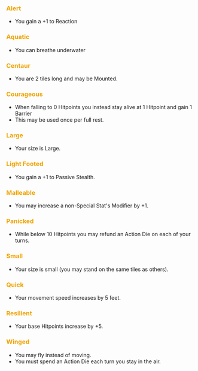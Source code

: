 ### <span style="font-weight:bold;color:rgb(240, 164, 0)">Alert</span>
- You gain a +1 to Reaction
### <span style="font-weight:bold;color:rgb(240, 164, 0)">Aquatic</span>
- You can breathe underwater
### <span style="font-weight:bold;color:rgb(240, 164, 0)">Centaur </span>
- You are 2 tiles long and may be Mounted.
### <span style="font-weight:bold;color:rgb(240, 164, 0)">Courageous </span>
- When falling to 0 Hitpoints you instead stay alive at 1 Hitpoint and gain 1 Barrier
- This may be used once per full rest.
### <span style="font-weight:bold;color:rgb(240, 164, 0)">Large</span>
- Your size is Large.
### <span style="font-weight:bold;color:rgb(240, 164, 0)">Light Footed</span>
- You gain a +1 to Passive Stealth.
### <span style="font-weight:bold;color:rgb(240, 164, 0)">Malleable</span>
- You may increase a non-Special Stat's Modifier by +1.
### <span style="font-weight:bold;color:rgb(240, 164, 0)">Panicked </span>
- While below 10 Hitpoints you may refund an Action Die on each of your turns.
### <span style="font-weight:bold;color:rgb(240, 164, 0)">Small</span>
- Your size is small (you may stand on the same tiles as others).
### <span style="font-weight:bold;color:rgb(240, 164, 0)">Quick</span>
- Your movement speed increases by 5 feet.
### <span style="font-weight:bold;color:rgb(240, 164, 0)">Resilient </span>
- Your base Hitpoints increase by +5.
### <span style="font-weight:bold;color:rgb(240, 164, 0)">Winged</span>
- You may fly instead of moving.
- You must spend an Action Die each turn you stay in the air.
